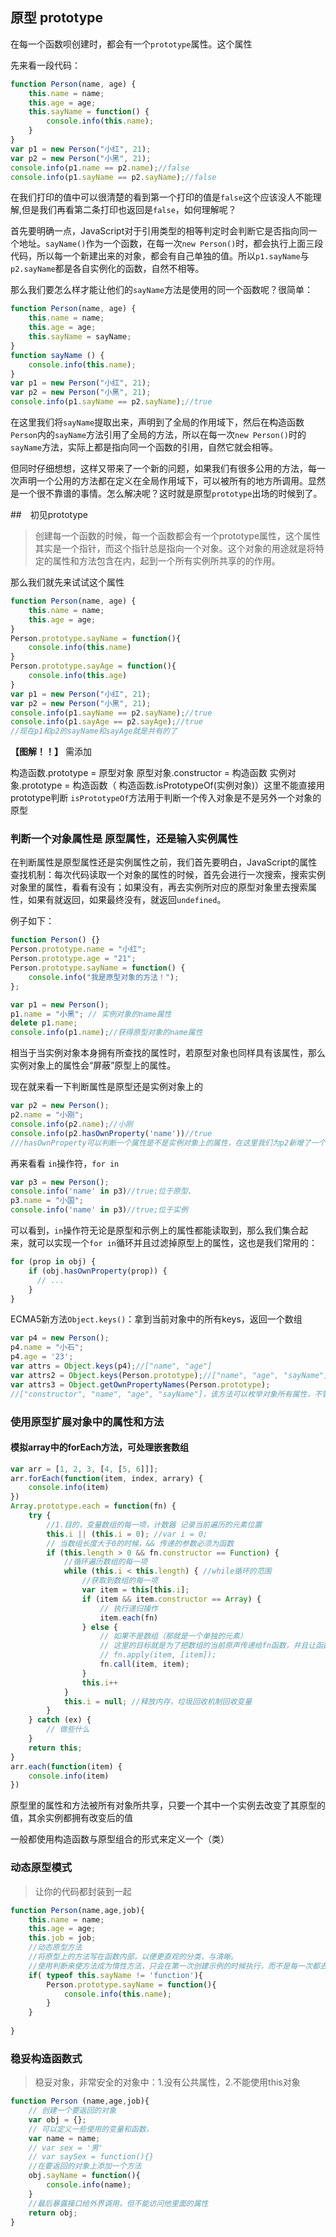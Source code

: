 ## 原型 prototype

在每一个函数呗创建时，都会有一个`prototype`属性。这个属性

先来看一段代码：
```js
function Person(name, age) {
    this.name = name;
    this.age = age;
    this.sayName = function() {
        console.info(this.name);
    }
}
var p1 = new Person("小红", 21);
var p2 = new Person("小黑", 21);
console.info(p1.name == p2.name);//false
console.info(p1.sayName == p2.sayName);//false

```
在我们打印的值中可以很清楚的看到第一个打印的值是`false`这个应该没人不能理解,但是我们再看第二条打印也返回是`false`，如何理解呢？

首先要明确一点，JavaScript对于引用类型的相等判定时会判断它是否指向同一个地址。`sayName()`作为一个函数，在每一次`new Person()`时，都会执行上面三段代码，所以每一个新建出来的对象，都会有自己单独的值。所以`p1.sayName`与`p2.sayName`都是各自实例化的函数，自然不相等。

那么我们要怎么样才能让他们的`sayName`方法是使用的同一个函数呢？很简单：

```js
function Person(name, age) {
    this.name = name;
    this.age = age;
    this.sayName = sayName;
}
function sayName () {
    console.info(this.name);
}
var p1 = new Person("小红", 21);
var p2 = new Person("小黑", 21);
console.info(p1.sayName == p2.sayName);//true
```

在这里我们将`sayName`提取出来，声明到了全局的作用域下，然后在构造函数`Person`内的`sayName`方法引用了全局的方法，所以在每一次`new Person()`时的`sayName`方法，实际上都是指向同一个函数的引用，自然它就会相等。


但同时仔细想想，这样又带来了一个新的问题，如果我们有很多公用的方法，每一次声明一个公用的方法都在定义在全局作用域下，可以被所有的地方所调用。显然是一个很不靠谱的事情。怎么解决呢？这时就是原型`prototype`出场的时候到了。


##　初见prototype

> 创建每一个函数的时候，每一个函数都会有一个prototype属性，这个属性其实是一个指针，而这个指针总是指向一个对象。这个对象的用途就是将特定的属性和方法包含在内，起到一个所有实例所共享的的作用。

那么我们就先来试试这个属性


```js
function Person(name, age) {
    this.name = name;
    this.age = age;
}
Person.prototype.sayName = function(){
    console.info(this.name)
}
Person.prototype.sayAge = function(){
    console.info(this.age)
}
var p1 = new Person("小红", 21);
var p2 = new Person("小黑", 21);
console.info(p1.sayName == p2.sayName);//true
console.info(p1.sayAge == p2.sayAge);//true
//现在p1和p2的sayName和sayAge就是共有的了
```



**【图解！！】** 需添加

构造函数.prototype = 原型对象
原型对象.constructor = 构造函数
实例对象.prototype = 构造函数（ 构造函数.isPrototypeOf(实例对象)）这里不能直接用prototype判断 `isPrototypeOf`方法用于判断一个传入对象是不是另外一个对象的原型

### 判断一个对象属性是 原型属性，还是输入实例属性

在判断属性是原型属性还是实例属性之前，我们首先要明白，JavaScript的属性查找机制：每次代码读取一个对象的属性的时候，首先会进行一次搜索，搜索实例对象里的属性，看看有没有；如果没有，再去实例所对应的原型对象里去搜索属性，如果有就返回，如果最终没有，就返回`undefined`。

例子如下：
```js
function Person() {}
Person.prototype.name = "小红";
Person.prototype.age = "21";
Person.prototype.sayName = function() {
    console.info("我是原型对象的方法！");
};

var p1 = new Person();
p1.name = "小黑"; // 实例对象的name属性
delete p1.name;
console.info(p1.name);//获得原型对象的name属性
```
相当于当实例对象本身拥有所查找的属性时，若原型对象也同样具有该属性，那么实例对象上的属性会“屏蔽”原型上的属性。

现在就来看一下判断属性是原型还是实例对象上的
```js
var p2 = new Person();
p2.name = "小刚";
console.info(p2.name);//小刚
console.info(p2.hasOwnProperty('name'))//true
///hasOwnProperty可以判断一个属性是不是实例对象上的属性，在这里我们为p2新增了一个name属性，自然为true。要不你delete后再试试？
```

再来看看 `in`操作符，`for in`

```js
var p3 = new Person();
console.info('name' in p3)//true;位于原型、
p3.name = "小国";
console.info('name' in p3)//true;位于实例
```
可以看到，`in`操作符无论是原型和示例上的属性都能读取到，那么我们集合起来，就可以实现一个`for in`循环并且过滤掉原型上的属性，这也是我们常用的：
```js
for (prop in obj) {
    if (obj.hasOwnProperty(prop)) {
      // ...  
    }
}
```
ECMA5新方法`Object.keys()`：拿到当前对象中的所有keys，返回一个数组

```js
var p4 = new Person();
p4.name = "小石";
p4.age = '23';
var attrs = Object.keys(p4);//["name", "age"]
var attrs2 = Object.keys(Person.prototype);//["name", "age", "sayName"]
var attrs3 = Object.getOwnPropertyNames(Person.prototype);
//["constructor", "name", "age", "sayName"]，该方法可以枚举对象所有属性，不管该内部属性是否能被枚举，（constructor属性是不能被枚举的）
```


### 使用原型扩展对象中的属性和方法

#### 模拟array中的forEach方法，可处理嵌套数组

```js
var arr = [1, 2, 3, [4, [5, 6]]];
arr.forEach(function(item, index, arrary) {
    console.info(item)
})
Array.prototype.each = function(fn) {
    try {
        //1.目的，变量数组的每一项，计数器 记录当前遍历的元素位置
        this.i || (this.i = 0); //var i = 0;
        // 当数组长度大于0的时候，&& 传递的参数必须为函数
        if (this.length > 0 && fn.constructor == Function) {
            //循环遍历数组的每一项
            while (this.i < this.length) { //while循环的范围
                //获取到数组的每一项
                var item = this[this.i];
                if (item && item.constructor == Array) {
                    // 执行递归操作
                    item.each(fn)
                } else {
                    // 如果不是数组（那就是一个单独的元素）
                    // 这里的目标就是为了把数组的当前原声传递给fn函数，并且让函数执行
                    // fn.apply(item, [item]);
                    fn.call(item, item);
                }
                this.i++
            }
            this.i = null; //释放内存，垃圾回收机制回收变量
        }
    } catch (ex) {
        // 做些什么
    }
    return this;
}
arr.each(function(item) {
    console.info(item)
})
```
原型里的属性和方法被所有对象所共享，只要一个其中一个实例去改变了其原型的值，其余实例都拥有改变后的值

一般都使用构造函数与原型组合的形式来定义一个（类）

### 动态原型模式

> 让你的代码都封装到一起

```js
function Person(name,age,job){
    this.name = name;
    this.age = age;
    this.job = job;
    //动态原型方法
    //将原型上的方法写在函数内部，以便更直观的分类，与清晰。
    //使用判断来使方法成为惰性方法，只会在第一次创建示例的时候执行，而不是每一次都去给原型对象上添加同样一个方法
    if( typeof this.sayName != 'function'){
        Person.prototype.sayName = function(){
            console.info(this.name);
        }    
    }
    
}
```

### 稳妥构造函数式

> 稳妥对象，非常安全的对象中：1.没有公共属性，2.不能使用this对象

```js
function Person (name,age,job){
    // 创建一个要返回的对象
    var obj = {};
    // 可以定义一些使用的变量和函数，
    var name = name;
    // var sex = '男'
    // var saySex = function(){}
    //在要返回的对象上添加一个方法
    obj.sayName = function(){
        console.info(name);
    }
    //最后暴露接口给外界调用，但不能访问他里面的属性
    return obj;
}
```
